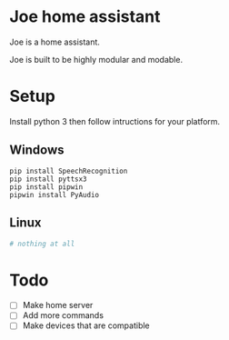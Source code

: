 # Joe home assistant
Joe is a home assistant.  

Joe is built to be highly modular and modable.

# Setup
Install python 3 then follow intructions for your platform.
## Windows
```
pip install SpeechRecognition
pip install pyttsx3
pip install pipwin
pipwin install PyAudio
```
## Linux
```bash
# nothing at all
```

# Todo
- [ ] Make home server
- [ ] Add more commands
- [ ] Make devices that are compatible
